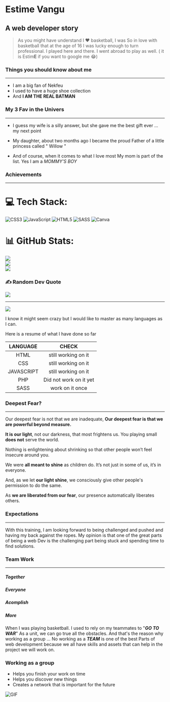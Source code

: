 # Estime Vangu
## A web developer story



 

> As you might have understand I ❤️ basketball, I was 
> So in love with basketball that at the age of 16 
> I was lucky enough to turn professional.
>I played here and there. I went abroad to play as
> well. ( it is Estim**E** if you want to google me 😂)


### Things you should know about me
---

- I am a big fan of Nekfeu
- I used to have a huge shoe collection  
- And **I AM THE REAL BATMAN**

### My 3 Fav in the Univers
---

- I guess my wife is a silly answer, but she gave me the best gift ever ... my next point 

- My daughter, about two months ago I became the proud Father of a little princess called  " Willow "
- And of course,  when it comes to what I love most My mom is part of the list. Yes I am a  *MOMMY'S BOY*



### Achievements  
---


# 💻 Tech Stack:
![CSS3](https://img.shields.io/badge/css3-%231572B6.svg?style=for-the-badge&logo=css3&logoColor=white) ![JavaScript](https://img.shields.io/badge/javascript-%23323330.svg?style=for-the-badge&logo=javascript&logoColor=%23F7DF1E) ![HTML5](https://img.shields.io/badge/html5-%23E34F26.svg?style=for-the-badge&logo=html5&logoColor=white) ![SASS](https://img.shields.io/badge/SASS-hotpink.svg?style=for-the-badge&logo=SASS&logoColor=white) ![Canva](https://img.shields.io/badge/Canva-%2300C4CC.svg?style=for-the-badge&logo=Canva&logoColor=white)
# 📊 GitHub Stats:
![](https://github-readme-stats.vercel.app/api?username=estime10&theme=dark&hide_border=false&include_all_commits=false&count_private=false)<br/>
![](https://github-readme-streak-stats.herokuapp.com/?user=estime10&theme=dark&hide_border=false)<br/>
![](https://github-readme-stats.vercel.app/api/top-langs/?username=estime10&theme=dark&hide_border=false&include_all_commits=false&count_private=false&layout=compact)

### ✍️ Random Dev Quote
![](https://quotes-github-readme.vercel.app/api?type=horizontal&theme=radical)

---
[![](https://visitcount.itsvg.in/api?id=estime10&icon=0&color=0)](https://visitcount.itsvg.in)


I know it might seem crazy but I would like to master as many languages as I can.

Here is a resume of what I have done so far

| **LANGUAGE** | **CHECK** |
| :------: | :------: |
| HTML | still working on it |
| CSS | still working on it |
| JAVASCRIPT | still working on it  |
| PHP | Did not work on it yet  |
| SASS | work on it once  |


### Deepest Fear?
---
Our deepest fear is not that we are inadequate,
**Our deepest fear is that we are powerful beyond measure.**

**It is our light**, not our darkness, that most frightens us.
You playing small **does not** serve the world.

Nothing is enlightening about shrinking
so that other people won’t feel insecure around you.

We were **all meant to shine** as children do.
It’s not just in some of us, it’s in everyone.

And, as we let **our light shine**, we consciously give
other people's permission to do the same.

As **we are liberated from our fear**,
our presence automatically liberates others.


### Expectations   
---
With this training, I am looking forward to being challenged and pushed and having my back against the ropes. 
My opinion is that one of the great parts of being a web Dev is the challenging part 
being stuck and spending time to find solutions.



### Team Work
---

##### Together
##### Everyone
##### Acomplish
##### More  


When I was playing basketball. I used to rely on my teammates to "***GO TO WAR***"
As a unit, we can go true all the obstacles.
And that's the reason why working as a group ... No working as a ***TEAM*** is one of the best
Parts of web development because we all have skills and assets that can help in the project we will work on.

### Working as a group
- Helps you finish your work on time 
- Helps you discover new things 
- Creates a network that is important for the future

![GIF](https://media.giphy.com/media/dWZbSWJfaKYWuuAbvU/giphy.gif)